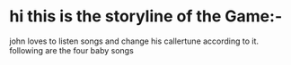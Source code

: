 # hi this is the storyline of the Game:- 

john loves to listen songs and change his callertune according to it.
following are the four baby songs

